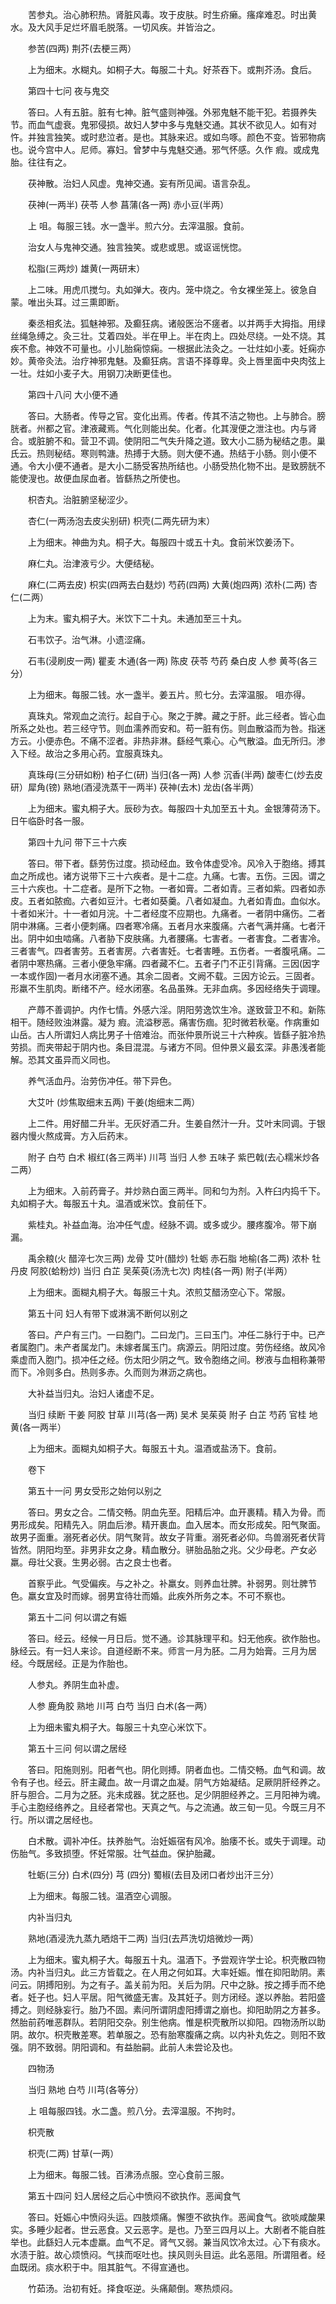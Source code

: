 <!-- { "loadSidebar": true } -->
　　苦参丸。治心肺积热。肾脏风毒。攻于皮肤。时生疥癞。瘙痒难忍。时出黄水。及大风手足烂坏眉毛脱落。一切风疾。并皆治之。

　　参苦(四两) 荆芥(去梗三两）

　　上为细末。水糊丸。如桐子大。每服二十丸。好茶吞下。或荆芥汤。食后。

　　第四十七问 夜与鬼交

　　答曰。人有五脏。脏有七神。脏气盛则神强。外邪鬼魅不能干犯。若摄养失节。而血气虚衰。鬼邪侵损。故妇人梦中多与鬼魅交通。其状不欲见人。如有对忤。并独言独笑。或时悲泣者。是也。其脉来迟。或如鸟啄。颜色不变。皆邪物病也。说今宫中人。尼师。寡妇。曾梦中与鬼魅交通。邪气怀感。久作 瘕。或成鬼胎。往往有之。

　　茯神散。治妇人风虚。鬼神交通。妄有所见闻。语言杂乱。

　　茯神(一两半) 茯苓 人参 菖蒲(各一两) 赤小豆(半两）

　　上 咀。每服三钱。水一盏半。煎六分。去滓温服。食前。

　　治女人与鬼神交通。独言独笑。或悲或思。或讴谣恍惚。

　　松脂(三两炒) 雄黄(一两研末）

　　上二味。用虎爪搅匀。丸如弹大。夜内。笼中烧之。令女裸坐笼上。彼急自蒙。唯出头耳。过三熏即断。

　　秦丞相炙法。狐魅神邪。及癫狂病。诸般医治不瘥者。以并两手大拇指。用绿丝绳急缚之。灸三壮。艾着四处。半在甲上。半在肉上。四处尽绕。一处不烧。其疾不愈。神效不可量也。小儿胎痫惊痫。一根据此法灸之。一壮炷如小麦。妊痫亦妙。黄帝灸法。治疗神邪鬼魅。及癫狂病。言语不择尊卑。灸上唇里面中央肉弦上一壮。炷如小麦子大。用钢刀决断更佳也。

　　第四十八问 大小便不通

　　答曰。大肠者。传导之官。变化出焉。传者。传其不洁之物也。上与肺合。膀胱者。州都之官。津液藏焉。气化则能出矣。化者。化其溲便之泄注也。内与肾合。或脏腑不和。营卫不调。使阴阳二气失升降之道。致大小二肠为秘结之患。巢氏云。热则秘结。寒则鸭溏。热搏于大肠。则大便不通。热结于小肠。则小便不通。令大小便不通者。是大小二肠受客热所结也。小肠受热化物不出。是致膀胱不能使溲也。故便血尿血者。皆繇热之所使也。

　　枳杏丸。治脏腑坚秘涩少。

　　杏仁(一两汤泡去皮尖别研) 枳壳(二两先研为末）

　　上为细末。神曲为丸。桐子大。每服四十或五十丸。食前米饮姜汤下。

　　麻仁丸。治津液亏少。大便结秘。

　　麻仁(二两去皮) 枳实(四两去白麸炒) 芍药(四两) 大黄(炮四两) 浓朴(二两) 杏仁(二两）

　　上为末。蜜丸桐子大。米饮下二十丸。未通加至三十丸。

　　石韦饮子。治气淋。小遗涩痛。

　　石韦(浸刷皮一两) 瞿麦 木通(各一两) 陈皮 茯苓 芍药 桑白皮 人参 黄芩(各三分）

　　上为细末。每服二钱。水一盏半。姜五片。煎七分。去滓温服。 咀亦得。

　　真珠丸。常观血之流行。起自于心。聚之于脾。藏之于肝。此三经者。皆心血所系之处也。若三经守节。则血濡养而安和。苟一脏有伤。则血散溢而为咎。指迷方云。小便赤色。不痛不涩者。非热非淋。繇经气乘心。心气散溢。血无所归。渗入下经。故治之多用心药。宜服真珠丸。

　　真珠母(三分研如粉) 柏子仁(研) 当归(各一两) 人参 沉香(半两) 酸枣仁(炒去皮研）犀角(镑) 熟地(酒浸洗蒸干一两半) 茯神(去木) 龙齿(各半两）

　　上为细末。蜜丸桐子大。辰砂为衣。每服四十丸加至五十丸。金银薄荷汤下。日午临卧时各一服。

　　第四十九问 带下三十六疾

　　答曰。带下者。繇劳伤过度。损动经血。致令体虚受冷。风冷入于胞络。搏其血之所成也。诸方说带下三十六疾者。是十二症。九痛。七害。五伤。三因。谓之三十六疾也。十二症者。是所下之物。一者如膏。二者如青。三者如紫。四者如赤皮。五者如脓痂。六者如豆汁。七者如葵羹。八者如凝血。九者如青血。血似水。十者如米汁。十一者如月浣。十二者经度不应期也。九痛者。一者阴中痛伤。二者阴中淋痛。三者小便刺痛。四者寒冷痛。五者月水来腹痛。六者气满并痛。七者汗出。阴中如虫啮痛。八者胁下皮肤痛。九者腰痛。七害者。一者害食。二者害冷。三者害气。四者害劳。五者害房。六者害妊。七者害睡。五伤者。一者腹吼痛。二者阴中寒热痛。三者小便急牢痛。四者藏不仁。五者子门不正引背痛。三因(因字一本或作固)一者月水闭塞不通。其余二固者。文阙不载。三因方论云。三固者。形羸不生肌肉。断绪不产。经水闭塞。名品虽殊。无非血病。多因经络失于调理。

　　产蓐不善调护。内作七情。外感六淫。阴阳劳逸饮生冷。遂致营卫不和。新陈相干。随经败浊淋露。凝为 瘕。流溢秽恶。痛害伤痼。犯时微若秋毫。作病重如山岳。古人所谓妇人病比男子十倍难治。而张仲景所说三十六种疾。皆繇子脏冷热劳损。而夹带起于阴内也。条目混混。与诸方不同。但仲景义最玄深。非愚浅者能解。恐其文虽异而义同也。

　　养气活血丹。治劳伤冲任。带下异色。

　　大艾叶 (炒焦取细末五两) 干姜(炮细末二两）

　　上二件。用好醋二升半。无灰好酒二升。生姜自然汁一升。艾叶末同调。于银器内慢火熬成膏。方入后药末。

　　附子 白芍 白术 椒红(各三两半) 川芎 当归 人参 五味子 紫巴戟(去心糯米炒各二两）

　　上为细末。入前药膏子。并炒熟白面三两半。同和匀为剂。入杵臼内捣千下。丸如桐子大。每服五十丸。温酒或米饮。食前任下。

　　紫桂丸。补益血海。治冲任气虚。经脉不调。或多或少。腰疼腹冷。带下崩漏。

　　禹余粮(火 醋淬七次三两) 龙骨 艾叶(醋炒) 牡蛎 赤石脂 地榆(各二两) 浓朴 牡丹皮 阿胶(蛤粉炒) 当归 白芷 吴茱萸(汤洗七次) 肉桂(各一两) 附子(半两）

　　上为细末。面糊丸桐子大。每服三十丸。浓煎艾醋汤空心下。常服。

　　第五十问 妇人有带下或淋漓不断何以别之

　　答曰。产户有三门。一曰胞门。二曰龙门。三曰玉门。冲任二脉行于中。已产者属胞门。未产者属龙门。未嫁者属玉门。病源云。阴阳过度。劳伤经络。故风冷乘虚而入胞门。损冲任之经。伤太阳少阴之气。致令胞络之间。秽液与血相称兼带而下。冷则多白。热则多赤。久而则为淋沥之病也。

　　大补益当归丸。治妇人诸虚不足。

　　当归 续断 干姜 阿胶 甘草 川芎(各一两) 吴术 吴茱萸 附子 白芷 芍药 官桂 地黄(各一两半）

　　上为细末。面糊丸如桐子大。每服五十丸。温酒或盐汤下。食前。

　　卷下

　　第五十一问 男女受形之始何以别之

　　答曰。男女之合。二情交畅。阴血先至。阳精后冲。血开裹精。精入为骨。而男形成矣。阳精先入。阴血后渗。精开裹血。血入居本。而女形成矣。阳气聚面。故男子面重。溺死者必伏。阴气聚背。故女子背重。溺死者必仰。鸟兽溺死者伏背皆然。阴阳均至。非男非女之身。精血散分。骈胎品胎之兆。父少母老。产女必羸。母壮父衰。生男必弱。古之良士也者。

　　首察乎此。气受偏疾。与之补之。补羸女。则养血壮脾。补弱男。则壮脾节色。羸女宜及时而嫁。弱男宜待壮而婚。此疾外所务之本。不可不察也。

　　第五十二问 何以谓之有娠

　　答曰。经云。经候一月日后。觉不通。诊其脉理平和。妇无他疾。欲作胎也。脉经云。有一妇人来诊。自道经断不来。师言一月为胚。二月为始膏。三月为居经。今既居经。正是为作胎也。

　　人参丸。养阴生血补虚。

　　人参 鹿角胶 熟地 川芎 白芍 当归 白术(各一两）

　　上为细未蜜丸桐子大。每服三十丸空心米饮下。

　　第五十三问 何以谓之居经

　　答曰。阳施则别。阳者气也。阴化则搏。阴者血也。二情交畅。血气和调。故令有子也。经云。肝主藏血。故一月谓之血凝。阴气方始凝结。足厥阴肝经养之。肝与胆合。二月为之胚。兆未成器。犹之胚也。足少阴胆经养之。三月阳神为魂。手心主胞经络养之。且经者常也。天真之气。与之流通。故三旬一见。今既三月不行。所以谓之居经也。

　　白术散。调补冲任。扶养胎气。治妊娠宿有风冷。胎痿不长。或失于调理。动伤胎气。多致损堕。怀妊常服。壮气益血。保护胎藏。

　　牡蛎(三分) 白术(四分) 芎 (四分) 蜀椒(去目及闭口者炒出汗三分）

　　上为细末。每服二钱。温酒空心调服。

　　内补当归丸

　　熟地(酒浸洗九蒸九晒焙干二两) 当归(去芦洗切焙微炒一两）

　　上为细末。蜜丸桐子大。每服五十丸。温酒下。予尝观许学士论。枳壳散四物汤。内补当归丸。此三方皆载之。在人用之何如耳。大率妊娠。惟在抑阳助阴。素问云。阴搏阳别。为之有子。盖关前为阳。关后为阴。尺中之脉。按之搏手而不绝者。妊子也。妇人平居。阳气微盛无害。及其妊子。则方闭经。遂以养胎。若阳盛搏之。则经脉妄行。胎乃不固。素问所谓阴虚阳搏谓之崩也。抑阳助阴之方甚多。然胎前药唯恶群队。若阴阳交杂。别生他病。惟是枳壳散所以抑阳。四物汤所以助阴。故尔。枳壳散差寒。若单服之。恐有胎寒腹痛之病。以内补丸佐之。则阳不致强。阴不致弱。阴阳调和。有益胎嗣。此前人未尝论及也。

　　四物汤

　　当归 熟地 白芍 川芎(各等分）

　　上 咀每服四钱。水二盏。煎八分。去滓温服。不拘时。

　　枳壳散

　　枳壳(二两) 甘草(一两）

　　上为细末。每服二钱。百沸汤点服。空心食前三服。

　　第五十四问 妇人居经之后心中愤闷不欲执作。恶闻食气

　　答曰。妊娠心中愤闷头运。四肢烦痛。懈堕不欲执作。恶闻食气。欲啖咸酸果实。多睡少起者。世云恶食。又云恶字。是也。乃至三四月以上。大剧者不能自胜举也。此繇妇人元本虚羸。血气不足。肾气又弱。兼当风饮冷太过。心下有痰水。水渍于脏。故心烦愤闷。气挟而呕吐也。挟风则头目运。此名恶阻。所谓阻者。经血既闭。痰水积于中。阻其脏气。不得宣通也。

　　竹茹汤。治初有妊。择食呕逆。头痛颠倒。寒热烦闷。

